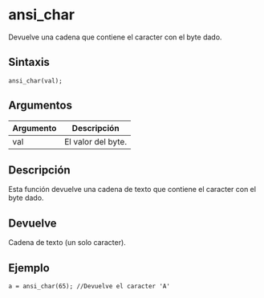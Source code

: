 # ansi_char

Devuelve una cadena que contiene el caracter con el byte dado.

## Sintaxis

  
```gml  
ansi_char(val);  
```  

## Argumentos

Argumento|Descripción|  
---|---|  
val|El valor del byte.|  

## Descripción

Esta función devuelve una cadena de texto que contiene el caracter con el byte dado.

## Devuelve

Cadena de texto (un solo caracter).

## Ejemplo

  
```gml  
a = ansi_char(65); //Devuelve el caracter 'A'  
```